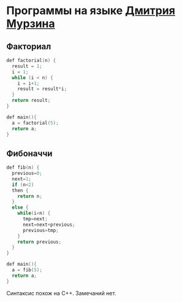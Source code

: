 # Программы на языке [Дмитрия Мурзина](https://github.com/dima74/fl_2020_ifmo_spr)


## Факториал
``` C++
def factorial(n) {
  result = 1;
  i = 1;
  while (i < n) {
    i = i+1;
    result = result*i;
  }
  return result;
}

def main(){
  a = factorial(5);
  return a;
} 
```


## Фибоначчи
``` C++
def fib(n) {
  previous=0;
  next=1;
  if (n<2) 
  then {
    return n;
  }
  else { 
    while(i<n) {
      tmp=next;
      next=next+previous;
      previous=tmp;
    }
    return previous;
  }
}

def main(){
  a = fib(5);
  return a;
} 
```

Синтаксис похож на С++. Замечаний нет.
